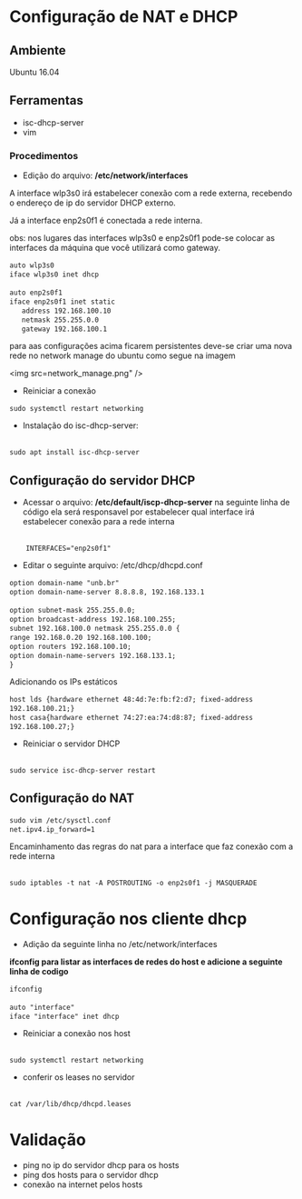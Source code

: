 # Configuração de NAT e DHCP

## Ambiente

Ubuntu 16.04

## Ferramentas

* isc-dhcp-server
* vim

### Procedimentos

* Edição do arquivo: <b>/etc/network/interfaces</b>

A interface wlp3s0 irá estabelecer conexão com a rede externa,
recebendo o endereço de ip do servidor DHCP externo.

Já a interface enp2s0f1 é conectada a rede interna.

obs: nos lugares das interfaces wlp3s0 e enp2s0f1 pode-se colocar as interfaces da máquina que você utilizará como gateway.

```
auto wlp3s0
iface wlp3s0 inet dhcp

auto enp2s0f1
iface enp2s0f1 inet static
   address 192.168.100.10 
   netmask 255.255.0.0
   gateway 192.168.100.1

```
para aas configurações acima ficarem persistentes deve-se criar uma nova rede no network manage do ubuntu como segue na imagem

<img src=network_manage.png" />

* Reiniciar a conexão

```
sudo systemctl restart networking

```

* Instalação do isc-dhcp-server:

```

sudo apt install isc-dhcp-server

```

## Configuração do servidor DHCP

* Acessar o arquivo: <b>/etc/default/iscp-dhcp-server</b>
na seguinte linha de código ela será responsavel por estabelecer qual
interface irá estabelecer conexão para a rede interna

```

    INTERFACES="enp2s0f1"
```

* Editar o seguinte arquivo: /etc/dhcp/dhcpd.conf

```
option domain-name "unb.br"
option domain-name-server 8.8.8.8, 192.168.133.1

option subnet-mask 255.255.0.0;
option broadcast-address 192.168.100.255;
subnet 192.168.100.0 netmask 255.255.0.0 {
range 192.168.0.20 192.168.100.100;
option routers 192.168.100.10;
option domain-name-servers 192.168.133.1;
}
```
Adicionando os IPs estáticos 

```
host lds {hardware ethernet 48:4d:7e:fb:f2:d7; fixed-address 192.168.100.21;}
host casa{hardware ethernet 74:27:ea:74:d8:87; fixed-address 192.168.100.27;}

```

* Reiniciar o servidor DHCP

```

sudo service isc-dhcp-server restart

```

## Configuração do NAT

```
sudo vim /etc/sysctl.conf
net.ipv4.ip_forward=1

```

Encaminhamento das regras do nat para a interface que faz conexão com a rede interna

```

sudo iptables -t nat -A POSTROUTING -o enp2s0f1 -j MASQUERADE

```

# Configuração nos cliente dhcp

* Adição da seguinte linha no /etc/network/interfaces

<b>ifconfig para listar as interfaces de redes do host e adicione a seguinte linha de codigo</b>

```
ifconfig 

auto "interface"
iface "interface" inet dhcp

```
* Reiniciar a conexão nos host
```

sudo systemctl restart networking

```
* conferir os leases no servidor
```

cat /var/lib/dhcp/dhcpd.leases

```

# Validação

* ping no ip do servidor dhcp para os hosts
* ping dos hosts para o servidor dhcp
* conexão na internet pelos hosts
